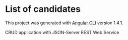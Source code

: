 # List of candidates

This project was generated with [Angular CLI](https://github.com/angular/angular-cli) version 1.4.1.

CRUD application with JSON-Server REST Web Service
